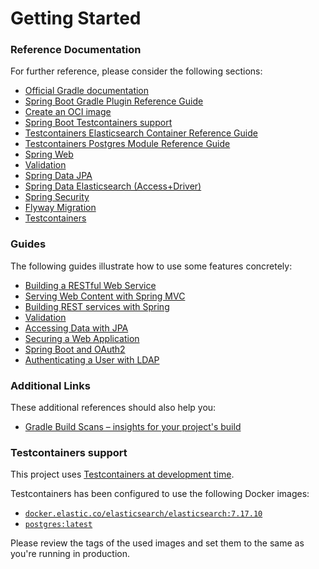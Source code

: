 # Getting Started

### Reference Documentation
For further reference, please consider the following sections:

* [Official Gradle documentation](https://docs.gradle.org)
* [Spring Boot Gradle Plugin Reference Guide](https://docs.spring.io/spring-boot/3.5.6/gradle-plugin)
* [Create an OCI image](https://docs.spring.io/spring-boot/3.5.6/gradle-plugin/packaging-oci-image.html)
* [Spring Boot Testcontainers support](https://docs.spring.io/spring-boot/3.5.6/reference/testing/testcontainers.html#testing.testcontainers)
* [Testcontainers Elasticsearch Container Reference Guide](https://java.testcontainers.org/modules/elasticsearch/)
* [Testcontainers Postgres Module Reference Guide](https://java.testcontainers.org/modules/databases/postgres/)
* [Spring Web](https://docs.spring.io/spring-boot/3.5.6/reference/web/servlet.html)
* [Validation](https://docs.spring.io/spring-boot/3.5.6/reference/io/validation.html)
* [Spring Data JPA](https://docs.spring.io/spring-boot/3.5.6/reference/data/sql.html#data.sql.jpa-and-spring-data)
* [Spring Data Elasticsearch (Access+Driver)](https://docs.spring.io/spring-boot/3.5.6/reference/data/nosql.html#data.nosql.elasticsearch)
* [Spring Security](https://docs.spring.io/spring-boot/3.5.6/reference/web/spring-security.html)
* [Flyway Migration](https://docs.spring.io/spring-boot/3.5.6/how-to/data-initialization.html#howto.data-initialization.migration-tool.flyway)
* [Testcontainers](https://java.testcontainers.org/)

### Guides
The following guides illustrate how to use some features concretely:

* [Building a RESTful Web Service](https://spring.io/guides/gs/rest-service/)
* [Serving Web Content with Spring MVC](https://spring.io/guides/gs/serving-web-content/)
* [Building REST services with Spring](https://spring.io/guides/tutorials/rest/)
* [Validation](https://spring.io/guides/gs/validating-form-input/)
* [Accessing Data with JPA](https://spring.io/guides/gs/accessing-data-jpa/)
* [Securing a Web Application](https://spring.io/guides/gs/securing-web/)
* [Spring Boot and OAuth2](https://spring.io/guides/tutorials/spring-boot-oauth2/)
* [Authenticating a User with LDAP](https://spring.io/guides/gs/authenticating-ldap/)

### Additional Links
These additional references should also help you:

* [Gradle Build Scans – insights for your project's build](https://scans.gradle.com#gradle)

### Testcontainers support

This project uses [Testcontainers at development time](https://docs.spring.io/spring-boot/3.5.6/reference/features/dev-services.html#features.dev-services.testcontainers).

Testcontainers has been configured to use the following Docker images:

* [`docker.elastic.co/elasticsearch/elasticsearch:7.17.10`](https://www.docker.elastic.co/r/elasticsearch)
* [`postgres:latest`](https://hub.docker.com/_/postgres)

Please review the tags of the used images and set them to the same as you're running in production.

